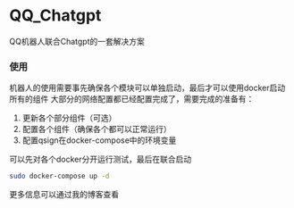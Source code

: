 # QQ_Chatgpt
QQ机器人联合Chatgpt的一套解决方案
### 使用
机器人的使用需要事先确保各个模块可以单独启动，最后才可以使用docker启动所有的组件
大部分的网络配置都已经配置完成了，需要完成的准备有：

1. 更新各个部分组件（可选）
2. 配置各个组件（确保各个都可以正常运行）
3. 配置qsign在docker-compose中的环境变量

可以先对各个docker分开运行测试，最后在联合启动

```bash
sudo docker-compose up -d
```

更多信息可以通过我的博客查看